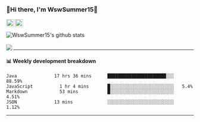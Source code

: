 ### 🌈Hi there, I'm WswSummer15🌈

<a href="https://twitter.com/WenSummer15">
  <img align="left" alt="WswSummer15 | Twitter" width="21px" src="https://raw.githubusercontent.com/WswSummer15/WswSummer15/master/assets/twitter.svg" />
</a>

<a href="https://t.me/Songwen">
  <img align="left" alt="WswSummer15 | Telegram" width="21px" src="https://raw.githubusercontent.com/WswSummer15/WswSummer15/master/assets/telegram.svg" />
</a>

<br/>
<br/>

<a href="https://github.com/WswSummer15/WswSummer15">
  <img align="left" src="https://github-readme-stats.vercel.app/api?username=WswSummer15&show_icons=true&include_all_commits=true&theme=radical&&count_private=true" alt="WswSummer15's github stats" />
</a>

<br/>
<br/>

<a href="https://github.com/WswSummer15/WswSummer15">
  <img align="left" src="https://github-readme-stats.vercel.app/api/top-langs/?username=WswSummer15&layout=compact&theme=radical" />
</a>

---

#### :bar_chart: Weekly development breakdown

<!--START_SECTION:waka-->
```text
Java              17 hrs 36 mins      ██████████████████████░░░   88.59% 
JavaScript          1 hr 4 mins       █░░░░░░░░░░░░░░░░░░░░░░░░   5.4% 
Markdown            53 mins           █░░░░░░░░░░░░░░░░░░░░░░░░   4.51% 
JSON              13 mins             ░░░░░░░░░░░░░░░░░░░░░░░░░   1.12% 
```
<!--END_SECTION:waka-->

---

